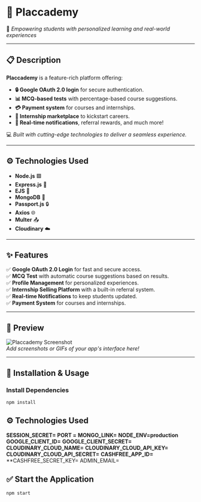 # 🌟 Placcademy  
🚀 *Empowering students with personalized learning and real-world experiences*  

---

## 📋 Description  
**Placcademy** is a feature-rich platform offering:  
- **🔒 Google OAuth 2.0 login** for secure authentication.  
- **📊 MCQ-based tests** with percentage-based course suggestions.  
- **💳 Payment system** for courses and internships.  
- **🌟 Internship marketplace** to kickstart careers.  
- **🔔 Real-time notifications**, referral rewards, and much more!  

💻 *Built with cutting-edge technologies to deliver a seamless experience.*  

---

## ⚙️ Technologies Used  
- **Node.js** 🟩  
- **Express.js** 🚂  
- **EJS** 🎨  
- **MongoDB** 🍃  
- **Passport.js** 🔒  
- **Axios** 🌐  
- **Multer** 📤  
- **Cloudinary** ☁️  

---

## ✨ Features  
✅ **Google OAuth 2.0 Login** for fast and secure access.  
✅ **MCQ Test** with automatic course suggestions based on results.  
✅ **Profile Management** for personalized experiences.  
✅ **Internship Selling Platform** with a built-in referral system.  
✅ **Real-time Notifications** to keep students updated.  
✅ **Payment System** for courses and internships.  

---

## 📸 Preview  
![Placcademy Screenshot](https://via.placeholder.com/800x400.png?text=Add+Your+Screenshot+Here)  
_Add screenshots or GIFs of your app's interface here!_  

---

## 🔧 Installation & Usage  

### Install Dependencies  
```npm install```

## ⚙️ Technologies Used  

**SESSION_SECRET=**
**PORT =**
**MONGO_LINK=**
**NODE_ENV=production**
**GOOGLE_CLIENT_ID=**
**GOOGLE_CLIENT_SECRET=**
**CLOUDINARY_CLOUD_NAME=**
**CLOUDINARY_CLOUD_API_KEY=**
**CLOUDINARY_CLOUD_API_SECRET=**
**CASHFREE_APP_ID=**
**CASHFREE_SECRET_KEY=
ADMIN_EMAIL=

## ✅ Start the Application
```npm start```




